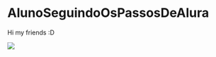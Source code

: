 # AlunoSeguindoOsPassosDeAlura
Hi my friends :D


![](https://tenor.com/pt-BR/view/sussy-amogus-among-us-gif-21986957)

